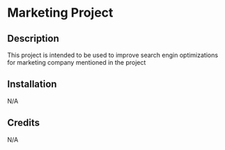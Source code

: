 # Marketing  Project

## Description

This project is intended to be used to improve search engin optimizations for marketing company mentioned in the project

## Installation

N/A

## Credits

N/A
